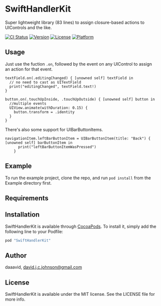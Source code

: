 # SwiftHandlerKit
Super lightweight library (83 lines) to assign closure-based actions to UIControls and the like.

[![CI Status](http://img.shields.io/travis/daaavid/SwiftHandlerKit.svg?style=flat)](https://travis-ci.org/daaavid/SwiftHandlerKit)
[![Version](https://img.shields.io/cocoapods/v/SwiftHandlerKit.svg?style=flat)](http://cocoapods.org/pods/SwiftHandlerKit)
[![License](https://img.shields.io/cocoapods/l/SwiftHandlerKit.svg?style=flat)](http://cocoapods.org/pods/SwiftHandlerKit)
[![Platform](https://img.shields.io/cocoapods/p/SwiftHandlerKit.svg?style=flat)](http://cocoapods.org/pods/SwiftHandlerKit)

## Usage

Just use the fuction `.on`, followed by the event on any UIControl to assign an action for that event.

```
textField.on(.editingChanged) { [unowned self] textField in
  // no need to cast as UITextField
  print("editingChanged", textField.text!)
}
```

```
button.on(.touchUpInside, .touchUpOutside) { [unowned self] button in
  //multiple events
  UIView.animate(withDuration: 0.15) {
    button.transform = .identity
  }
}
```

There's also some support for UIBarButtonItems.
```
navigationItem.leftBarButtonItem = UIBarButtonItem(title: "Back") { [unowned self] barButtonItem in
      print("leftBarButtonItemWasPressed")
    }
```

## Example

To run the example project, clone the repo, and run `pod install` from the Example directory first.

## Requirements

## Installation

SwiftHandlerKit is available through [CocoaPods](http://cocoapods.org). To install
it, simply add the following line to your Podfile:

```ruby
pod "SwiftHandlerKit"
```

## Author

daaavid, david.j.c.johnson@gmail.com

## License

SwiftHandlerKit is available under the MIT license. See the LICENSE file for more info.
